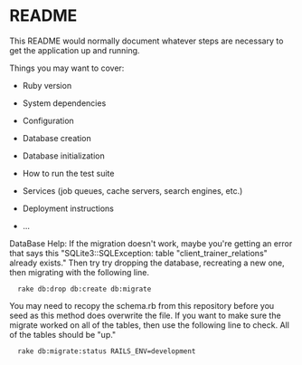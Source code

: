 # README

This README would normally document whatever steps are necessary to get the
application up and running.

Things you may want to cover:

* Ruby version

* System dependencies

* Configuration

* Database creation

* Database initialization

* How to run the test suite

* Services (job queues, cache servers, search engines, etc.)

* Deployment instructions

* ...


DataBase Help:
  If the migration doesn't work, maybe you're getting an error that says this "SQLite3::SQLException: table "client_trainer_relations" already exists." Then try try dropping the database, recreating a new one, then migrating with the following line.

      rake db:drop db:create db:migrate

  You may need to recopy the schema.rb from this repository before you seed as this method does overwrite the file. If you want to make sure the migrate worked on all of the tables, then use the following line to check. All of the tables should be "up."
      
      rake db:migrate:status RAILS_ENV=development
